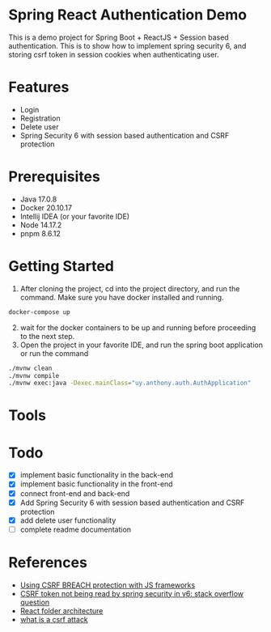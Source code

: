 # Spring React Authentication Demo
This is a demo project for Spring Boot + ReactJS + Session based authentication. This is to show how to implement spring security 6, and storing csrf token in session cookies when authenticating user.

# Features
* Login
* Registration
* Delete user
* Spring Security 6 with session based authentication and CSRF protection

# Prerequisites
* Java 17.0.8
* Docker 20.10.17
* Intellij IDEA (or your favorite IDE)
* Node 14.17.2
* pnpm 8.6.12

# Getting Started

1. After cloning the project, cd into the project directory, and run the command. Make sure you have docker installed and running.
```sh
docker-compose up
```
2. wait for the docker containers to be up and running before proceeding to the next step.
3. Open the project in your favorite IDE, and run the spring boot application or run the command
```bash
./mvnw clean
./mvnw compile
./mvnw exec:java -Dexec.mainClass="uy.anthony.auth.AuthApplication"
```

# Tools

# Todo
- [x] implement basic functionality in the back-end
- [x] implement basic functionality in the front-end
- [x] connect front-end and back-end
- [x] Add Spring Security 6 with session based authentication and CSRF protection
- [x] add delete user functionality
- [ ] complete readme documentation

# References

* [Using CSRF BREACH protection with JS frameworks](https://docs.spring.io/spring-security/reference/5.8/migration/servlet/exploits.html#_i_am_using_angularjs_or_another_javascript_framework)
* [CSRF token not being read by spring security in v6: stack overflow question](https://stackoverflow.com/questions/74447118/csrf-protection-not-working-with-spring-security-6)
* [React folder architecture](https://blog.webdevsimplified.com/2022-07/react-folder-structure/)
* [what is a csrf attack](https://www.imperva.com/learn/application-security/csrf-cross-site-request-forgery/)